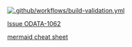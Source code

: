 [![.github/workflows/build-validation.yml](https://github.com/xtofs/csdl-graph/actions/workflows/build-validation.yml/badge.svg)](https://github.com/xtofs/csdl-graph/actions/workflows/build-validation.yml)

[Issue ODATA-1062](https://issues.oasis-open.org/browse/ODATA-1062?focusedCommentId=84136&page=com.atlassian.jira.plugin.system.issuetabpanels%3Acomment-tabpanel#comment-84136)


[mermaid cheat sheet](https://jojozhuang.github.io/tutorial/mermaid-cheat-sheet/)
